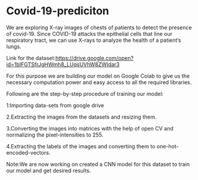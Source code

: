 # Covid-19-prediciton

We are exploring X-ray images of chests of patients to detect the presence of covid-19.
Since COVID-19 attacks the epithelial cells that line our respiratory tract, we can use
X-rays to analyze the health of a patient’s lungs.

Link for the dataset:https://drive.google.com/open?id=1bIFGTSfrJgHWmh8_LUqsUVhW8ZWIdar3

For this purpose we are building our model on Google Colab to give us the necessary computation power and easy access to all the required libraries.

Following are the step-by-step procedure of training our model:

1:Importing data-sets from google drive

2.Extracting the images from the datasets and resizing them.

3.Converting the images into matrices with the help of open CV and normalizing the pixel-intensities to 255.

4.Extracting the labels of the images and converting them to one-hot-encoded-vectors.

Note:We are now working on created a CNN model for this dataset to train our model and get desired results.



